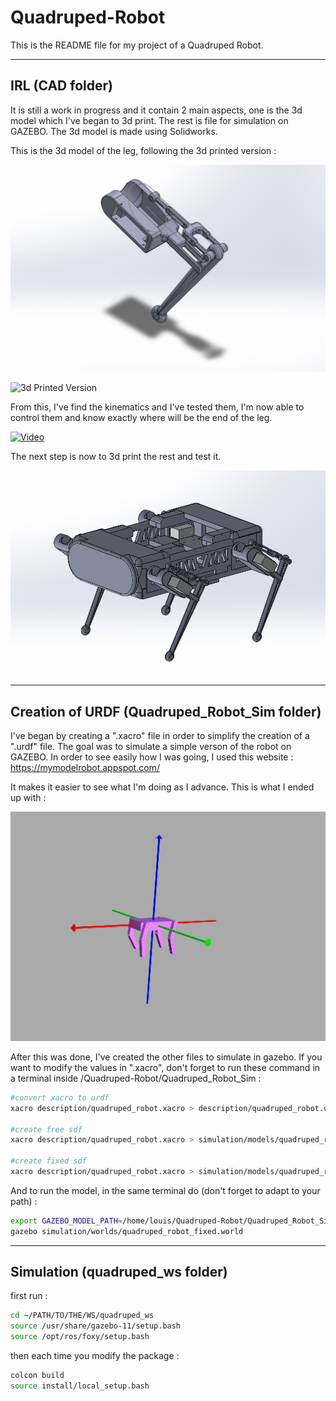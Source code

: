 # Quadruped-Robot

This is the README file for my project of a Quadruped Robot.

-----------------
IRL (CAD folder)
-----------------

It is still a work in progress and it contain 2 main aspects, one is the 3d model which I've began to 3d print. The rest is file for simulation on GAZEBO. The 3d model is made using Solidworks.

This is the 3d model of the leg, following the 3d printed version :

![3d Model of the leg](https://github.com/louislelay/Quadruped-Robot/blob/main/Images/leg3d.png)

![3d Printed Version](https://github.com/louislelay/Quadruped-Robot/blob/main/Images/leg.jpg)

From this, I've find the kinematics and I've tested them, I'm now able to control them and know exactly where will be the end of the leg.

[![Video](https://img.youtube.com/vi/jixDbttGpBg/maxresdefault.jpg)](https://www.youtube.com/watch?v=jixDbttGpBg)

The next step is now to 3d print the rest and test it.

![3d Model of the Quadruped Robot](https://github.com/louislelay/Quadruped-Robot/blob/main/Images/quad.png)




-----------------
Creation of URDF (Quadruped_Robot_Sim folder)
-----------------

I've began by creating a ".xacro" file in order to simplify the creation of a ".urdf" file. The goal was to simulate a simple verson of the robot on GAZEBO. In order to see easily how I was going, I used this website : https://mymodelrobot.appspot.com/
 
It makes it easier to see what I'm doing as I advance. This is what I ended up with :
 
 
![1st conception](https://github.com/louislelay/Quadruped-Robot/blob/main/Images/URDF.png)

After this was done, I've created the other files to simulate in gazebo. If you want to modify the values in ".xacro", don't forget to run these command in a terminal inside /Quadruped-Robot/Quadruped_Robot_Sim :

```bash
#convert xacro to urdf
xacro description/quadruped_robot.xacro > description/quadruped_robot.urdf

#create free sdf
xacro description/quadruped_robot.xacro > simulation/models/quadruped_robot/quadruped_robot.urdf && gz sdf -p simulation/models/quadruped_robot/quadruped_robot.urdf > simulation/models/quadruped_robot/quadruped_robot.sdf

#create fixed sdf
xacro description/quadruped_robot.xacro > simulation/models/quadruped_robot_fixed/quadruped_robot_fixed.urdf is_fixed:=true && gz sdf -p simulation/models/quadruped_robot_fixed/quadruped_robot_fixed.urdf > simulation/models/quadruped_robot_fixed/quadruped_robot_fixed.sdf
```


And to run the model, in the same terminal do (don't forget to adapt to your path) : 

```bash
export GAZEBO_MODEL_PATH=/home/louis/Quadruped-Robot/Quadruped_Robot_Sim/simulation/models
gazebo simulation/worlds/quadruped_robot_fixed.world
```


-----------------
Simulation (quadruped_ws folder)
-----------------

first run :

```bash
cd ~/PATH/TO/THE/WS/quadruped_ws
source /usr/share/gazebo-11/setup.bash
source /opt/ros/foxy/setup.bash
```

then each time you modify the package :

```bash
colcon build
source install/local_setup.bash
```
